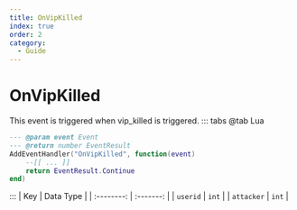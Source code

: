 ```yaml
---
title: OnVipKilled
index: true
order: 2
category:
  - Guide
---
```


# OnVipKilled
This event is triggered when vip_killed is triggered.
::: tabs
@tab Lua
```lua
--- @param event Event
--- @return number EventResult
AddEventHandler("OnVipKilled", function(event)
    --[[ ... ]]
    return EventResult.Continue
end)
```

:::
|     Key    | Data Type |
| :--------: | :-------: |
|  `userid`  |   `int`   |
| `attacker` |   `int`   |